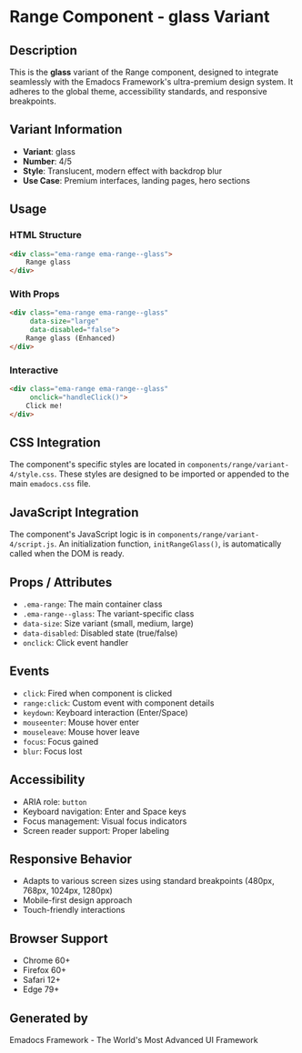 # Range Component - glass Variant

## Description
This is the **glass** variant of the Range component, designed to integrate seamlessly with the Emadocs Framework's ultra-premium design system. It adheres to the global theme, accessibility standards, and responsive breakpoints.

## Variant Information
- **Variant**: glass
- **Number**: 4/5
- **Style**: Translucent, modern effect with backdrop blur
- **Use Case**: Premium interfaces, landing pages, hero sections

## Usage

### HTML Structure
```html
<div class="ema-range ema-range--glass">
    Range glass
</div>
```

### With Props
```html
<div class="ema-range ema-range--glass" 
     data-size="large" 
     data-disabled="false">
    Range glass (Enhanced)
</div>
```

### Interactive
```html
<div class="ema-range ema-range--glass" 
     onclick="handleClick()">
    Click me!
</div>
```

## CSS Integration
The component's specific styles are located in `components/range/variant-4/style.css`. These styles are designed to be imported or appended to the main `emadocs.css` file.

## JavaScript Integration
The component's JavaScript logic is in `components/range/variant-4/script.js`. An initialization function, `initRangeGlass()`, is automatically called when the DOM is ready.

## Props / Attributes
- `.ema-range`: The main container class
- `.ema-range--glass`: The variant-specific class
- `data-size`: Size variant (small, medium, large)
- `data-disabled`: Disabled state (true/false)
- `onclick`: Click event handler

## Events
- `click`: Fired when component is clicked
- `range:click`: Custom event with component details
- `keydown`: Keyboard interaction (Enter/Space)
- `mouseenter`: Mouse hover enter
- `mouseleave`: Mouse hover leave
- `focus`: Focus gained
- `blur`: Focus lost

## Accessibility
- ARIA role: `button`
- Keyboard navigation: Enter and Space keys
- Focus management: Visual focus indicators
- Screen reader support: Proper labeling

## Responsive Behavior
- Adapts to various screen sizes using standard breakpoints (480px, 768px, 1024px, 1280px)
- Mobile-first design approach
- Touch-friendly interactions

## Browser Support
- Chrome 60+
- Firefox 60+
- Safari 12+
- Edge 79+

## Generated by
Emadocs Framework - The World's Most Advanced UI Framework

